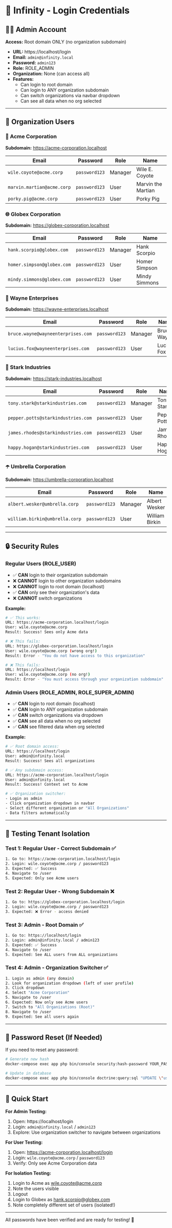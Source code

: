 # 🔐 Infinity - Login Credentials

## 👨‍💼 Admin Account

**Access:** Root domain ONLY (no organization subdomain)

- **URL:** https://localhost/login
- **Email:** `admin@infinity.local`
- **Password:** `admin123`
- **Role:** ROLE_ADMIN
- **Organization:** None (can access all)
- **Features:**
  - Can login to root domain
  - Can login to ANY organization subdomain
  - Can switch organizations via navbar dropdown
  - Can see all data when no org selected

---

## 👥 Organization Users

### 🚀 Acme Corporation
**Subdomain:** https://acme-corporation.localhost

| Email | Password | Role | Name |
|-------|----------|------|------|
| `wile.coyote@acme.corp` | `password123` | Manager | Wile E. Coyote |
| `marvin.martian@acme.corp` | `password123` | User | Marvin the Martian |
| `porky.pig@acme.corp` | `password123` | User | Porky Pig |

### 🌐 Globex Corporation
**Subdomain:** https://globex-corporation.localhost

| Email | Password | Role | Name |
|-------|----------|------|------|
| `hank.scorpio@globex.com` | `password123` | Manager | Hank Scorpio |
| `homer.simpson@globex.com` | `password123` | User | Homer Simpson |
| `mindy.simmons@globex.com` | `password123` | User | Mindy Simmons |

### 🦇 Wayne Enterprises
**Subdomain:** https://wayne-enterprises.localhost

| Email | Password | Role | Name |
|-------|----------|------|------|
| `bruce.wayne@wayneenterprises.com` | `password123` | Manager | Bruce Wayne |
| `lucius.fox@wayneenterprises.com` | `password123` | User | Lucius Fox |

### 🦾 Stark Industries
**Subdomain:** https://stark-industries.localhost

| Email | Password | Role | Name |
|-------|----------|------|------|
| `tony.stark@starkindustries.com` | `password123` | Manager | Tony Stark |
| `pepper.potts@starkindustries.com` | `password123` | User | Pepper Potts |
| `james.rhodes@starkindustries.com` | `password123` | User | James Rhodes |
| `happy.hogan@starkindustries.com` | `password123` | User | Happy Hogan |

### ☂️ Umbrella Corporation
**Subdomain:** https://umbrella-corporation.localhost

| Email | Password | Role | Name |
|-------|----------|------|------|
| `albert.wesker@umbrella.corp` | `password123` | Manager | Albert Wesker |
| `william.birkin@umbrella.corp` | `password123` | User | William Birkin |

---

## 🔒 Security Rules

### Regular Users (ROLE_USER)
- ✅ **CAN** login to their organization subdomain
- ❌ **CANNOT** login to other organization subdomains
- ❌ **CANNOT** login to root domain (localhost)
- ✅ **CAN** only see their organization's data
- ❌ **CANNOT** switch organizations

**Example:**
```bash
# ✅ This works:
URL: https://acme-corporation.localhost/login
User: wile.coyote@acme.corp
Result: Success! Sees only Acme data

# ❌ This fails:
URL: https://globex-corporation.localhost/login
User: wile.coyote@acme.corp (wrong org!)
Result: Error - "You do not have access to this organization"

# ❌ This fails:
URL: https://localhost/login
User: wile.coyote@acme.corp (no org!)
Result: Error - "You must access through your organization subdomain"
```

### Admin Users (ROLE_ADMIN, ROLE_SUPER_ADMIN)
- ✅ **CAN** login to root domain (localhost)
- ✅ **CAN** login to ANY organization subdomain
- ✅ **CAN** switch organizations via dropdown
- ✅ **CAN** see all data when no org selected
- ✅ **CAN** see filtered data when org selected

**Example:**
```bash
# ✅ Root domain access:
URL: https://localhost/login
User: admin@infinity.local
Result: Success! Sees all organizations

# ✅ Any subdomain access:
URL: https://acme-corporation.localhost/login
User: admin@infinity.local
Result: Success! Context set to Acme

# ✅ Organization switcher:
- Login as admin
- Click organization dropdown in navbar
- Select different organization or "All Organizations"
- Data filters automatically
```

---

## 🧪 Testing Tenant Isolation

### Test 1: Regular User - Correct Subdomain ✅
```bash
1. Go to: https://acme-corporation.localhost/login
2. Login: wile.coyote@acme.corp / password123
3. Expected: ✅ Success
4. Navigate to /user
5. Expected: Only see Acme users
```

### Test 2: Regular User - Wrong Subdomain ❌
```bash
1. Go to: https://globex-corporation.localhost/login
2. Login: wile.coyote@acme.corp / password123
3. Expected: ❌ Error - access denied
```

### Test 3: Admin - Root Domain ✅
```bash
1. Go to: https://localhost/login
2. Login: admin@infinity.local / admin123
3. Expected: ✅ Success
4. Navigate to /user
5. Expected: See ALL users from ALL organizations
```

### Test 4: Admin - Organization Switcher ✅
```bash
1. Login as admin (any domain)
2. Look for organization dropdown (left of user profile)
3. Click dropdown
4. Select "Acme Corporation"
5. Navigate to /user
6. Expected: Now only see Acme users
7. Switch to "All Organizations (Root)"
8. Navigate to /user
9. Expected: See all users again
```

---

## 🔧 Password Reset (If Needed)

If you need to reset any password:

```bash
# Generate new hash
docker-compose exec app php bin/console security:hash-password YOUR_PASSWORD

# Update in database
docker-compose exec app php bin/console doctrine:query:sql "UPDATE \"user\" SET password = 'HASH_FROM_ABOVE' WHERE email = 'user@example.com'"
```

---

## 🎯 Quick Start

**For Admin Testing:**
1. Open: https://localhost/login
2. Login: `admin@infinity.local` / `admin123`
3. Explore: Use organization switcher to navigate between organizations

**For User Testing:**
1. Open: https://acme-corporation.localhost/login
2. Login: `wile.coyote@acme.corp` / `password123`
3. Verify: Only see Acme Corporation data

**For Isolation Testing:**
1. Login to Acme as wile.coyote@acme.corp
2. Note the users visible
3. Logout
4. Login to Globex as hank.scorpio@globex.com
5. Note completely different set of users (isolated!)

---

All passwords have been verified and are ready for testing! 🎉
